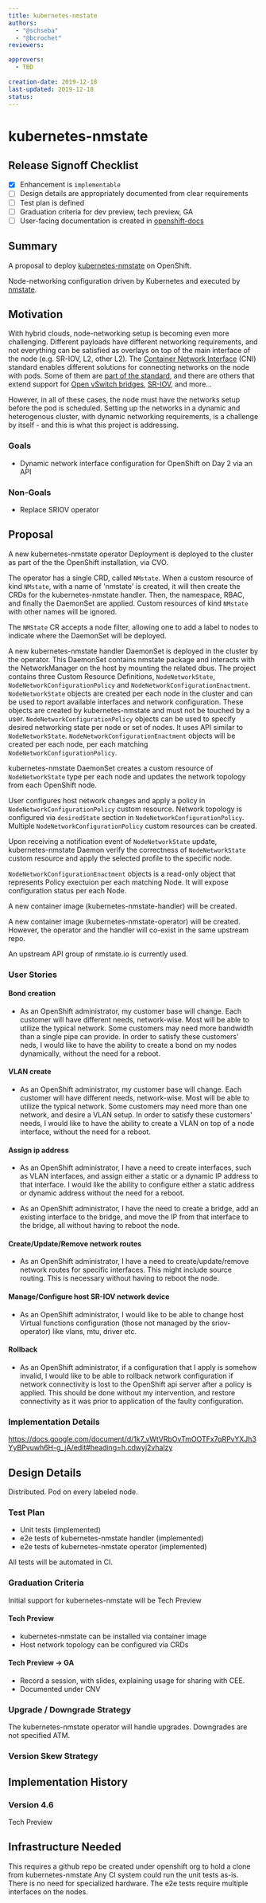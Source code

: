 ```yaml
---
title: kubernetes-nmstate
authors:
  - "@schseba"
  - "@bcrochet"
reviewers:

approvers:
  - TBD
  
creation-date: 2019-12-18
last-updated: 2019-12-18
status: 
---
```


# kubernetes-nmstate

## Release Signoff Checklist

- [X] Enhancement is `implementable`
- [ ] Design details are appropriately documented from clear requirements
- [ ] Test plan is defined
- [ ] Graduation criteria for dev preview, tech preview, GA
- [ ] User-facing documentation is created in [openshift-docs](https://github.com/openshift/openshift-docs/)

## Summary

A proposal to deploy [kubernetes-nmstate](https://github.com/nmstate/kubernetes-nmstate/) on OpenShift.

Node-networking configuration driven by Kubernetes and executed by
[nmstate](https://nmstate.github.io/).

## Motivation

With hybrid clouds, node-networking setup is becoming even more challenging.
Different payloads have different networking requirements, and not everything
can be satisfied as overlays on top of the main interface of the node (e.g.
SR-IOV, L2, other L2).
The [Container Network Interface](https://github.com/containernetworking/cni)
(CNI) standard enables different
solutions for connecting networks on the node with pods. Some of them are
[part of the standard](https://github.com/containernetworking/plugins), and there are
others that extend support for [Open vSwitch bridges](https://github.com/kubevirt/ovs-cni),
[SR-IOV](https://github.com/hustcat/sriov-cni), and more...

However, in all of these cases, the node must have the networks setup before the
pod is scheduled. Setting up the networks in a dynamic and heterogenous cluster,
with dynamic networking requirements, is a challenge by itself - and this is
what this project is addressing.

### Goals

- Dynamic network interface configuration for OpenShift on Day 2 via an API

### Non-Goals

- Replace SRIOV operator

## Proposal

A new kubernetes-nmstate operator Deployment is deployed to the cluster as part of the the OpenShift
installation, via CVO.

The operator has a single CRD, called `NMstate`. When a custom resource of kind `NMstate`, with 
a name of 'nmstate' is created, it will then create the CRDs for the kubernetes-nmstate handler.
Then, the namespace, RBAC, and finally the DaemonSet are applied. Custom resources of kind `NMstate`
with other names will be ignored. 

The `NMState` CR accepts a node filter, allowing one to add a label to nodes to indicate where the
DaemonSet will be deployed.

A new kubernetes-nmstate handler DaemonSet is deployed in the cluster by the operator.
This DaemonSet contains nmstate package and interacts with the NetworkManager
on the host by mounting the related dbus. The project contains three
Custom Resource Definitions, `NodeNetworkState`, `NodeNetworkConfigurationPolicy` and
`NodeNetworkConfigurationEnactment`. `NodeNetworkState` objects are created per each
node in the cluster and can be used to report available interfaces and network configuration.
These objects are created by kubernetes-nmstate and must not be touched by a user.
`NodeNetworkConfigurationPolicy` objects can be used to specify desired
networking state per node or set of nodes. It uses API similar to `NodeNetworkState`. 
`NodeNetworkConfigurationEnactment` objects will be created per each node, per each matching
`NodeNetworkConfigurationPolicy`.

kubernetes-nmstate DaemonSet creates a custom resource of `NodeNetworkState` type per each node and
updates the network topology from each OpenShift node.

User configures host network changes and apply a policy in `NodeNetworkConfigurationPolicy` custom
resource. Network topology is configured via `desiredState` section in `NodeNetworkConfigurationPolicy`.
Multiple `NodeNetworkConfigurationPolicy` custom resources can be created.

Upon receiving a notification event of `NodeNetworkState` update,
kubernetes-nmstate Daemon verify the correctness of `NodeNetworkState` custom resource and
apply the selected profile to the specific node.

`NodeNetworkConfigurationEnactment` objects is a read-only object that represents Policy exectuion
per each matching Node. It will expose configuration status per each Node.

A new container image (kubernetes-nmstate-handler) will be created.

A new container image (kubernetes-nmstate-operator) will be created. However, the operator
and the handler will co-exist in the same upstream repo.

An upstream API group of nmstate.io is currently used.

### User Stories

#### Bond creation

* As an OpenShift administrator, my customer base will change. Each customer will have different needs,
  network-wise. Most will be able to utilize the typical network. Some customers may need more bandwidth
  than a single pipe can provide. In order to satisfy these customers' neds, I would like to have
  the ability to create a bond on my nodes dynamically, without the need for a reboot.

#### VLAN create

* As an OpenShift administrator, my customer base will change. Each customer will have different needs,
  network-wise. Most will be able to utilize the typical network. Some customers may need more than
  one network, and desire a VLAN setup. In order to satisfy these customers' needs, I would like to have
  the ability to create a VLAN on top of a node interface, without the need for a reboot. 

#### Assign ip address

* As an OpenShift administrator, I have a need to create interfaces, such as VLAN interfaces, and 
  assign either a static or a dynamic IP address to that interface. I would like the ability to configure
  either a static address or dynamic address without the need for a reboot. 

* As an OpenShift administrator, I have the need to create a bridge, add an existing interface to
  the bridge, and move the IP from that interface to the bridge, all without having to reboot the node.

#### Create/Update/Remove network routes

* As an OpenShift administrator, I have a need to create/update/remove network routes for specific
  interfaces. This might include source routing. This is necessary without having to reboot the node.

#### Manage/Configure host SR-IOV network device

* As an OpenShift administrator, I would like to be able to change host Virtual functions configuration
 (those not managed by the sriov-operator) like vlans, mtu, driver etc.

#### Rollback

* As an OpenShift administrator, if a configuration that I apply is somehow invalid, I would like to be
  able to rollback network configuration if network connectivity is lost to the OpenShift api server 
  after a policy is applied. This should be done without my intervention, and restore connectivity as
  it was prior to application of the faulty configuration.

### Implementation Details

https://docs.google.com/document/d/1k7_vWtVRbOvTmOOTFx7qRPvYXJh3YyBPvuwh6H-g_jA/edit#heading=h.cdwyj2vhalzy

## Design Details

Distributed. Pod on every labeled node.

### Test Plan

- Unit tests (implemented)
- e2e tests of kubernetes-nmstate handler (implemented)
- e2e tests of kubernetes-nmstate operator (implemented)

All tests will be automated in CI.

### Graduation Criteria

Initial support for kubernetes-nmstate will be Tech Preview

#### Tech Preview

- kubernetes-nmstate can be installed via container image
- Host network topology can be configured via CRDs

#### Tech Preview -> GA

- Record a session, with slides, explaining usage for sharing with CEE.
- Documented under CNV

### Upgrade / Downgrade Strategy

The kubernetes-nmstate operator will handle upgrades. Downgrades are not specified ATM.

### Version Skew Strategy



## Implementation History

### Version 4.6

Tech Preview

## Infrastructure Needed

This requires a github repo be created under openshift org to hold a clone from kubernetes-nmstate
Any CI system could run the unit tests as-is. There is no need for specialized hardware.
The e2e tests require multiple interfaces on the nodes.

